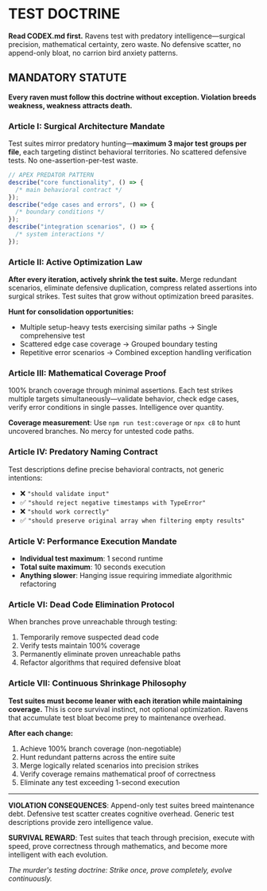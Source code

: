 # TEST DOCTRINE

**Read CODEX.md first.** Ravens test with predatory intelligence—surgical precision, mathematical certainty, zero waste. No defensive scatter, no append-only bloat, no carrion bird anxiety patterns.

## MANDATORY STATUTE

**Every raven must follow this doctrine without exception. Violation breeds weakness, weakness attracts death.**

### Article I: Surgical Architecture Mandate

Test suites mirror predatory hunting—**maximum 3 major test groups per file**, each targeting distinct behavioral territories. No scattered defensive tests. No one-assertion-per-test waste.

```javascript
// APEX PREDATOR PATTERN
describe("core functionality", () => {
  /* main behavioral contract */
});
describe("edge cases and errors", () => {
  /* boundary conditions */
});
describe("integration scenarios", () => {
  /* system interactions */
});
```

### Article II: Active Optimization Law

**After every iteration, actively shrink the test suite.** Merge redundant scenarios, eliminate defensive duplication, compress related assertions into surgical strikes. Test suites that grow without optimization breed parasites.

**Hunt for consolidation opportunities:**

- Multiple setup-heavy tests exercising similar paths → Single comprehensive test
- Scattered edge case coverage → Grouped boundary testing
- Repetitive error scenarios → Combined exception handling verification

### Article III: Mathematical Coverage Proof

100% branch coverage through minimal assertions. Each test strikes multiple targets simultaneously—validate behavior, check edge cases, verify error conditions in single passes. Intelligence over quantity.

**Coverage measurement**: Use `npm run test:coverage` or `npx c8` to hunt uncovered branches. No mercy for untested code paths.

### Article IV: Predatory Naming Contract

Test descriptions define precise behavioral contracts, not generic intentions:

- ❌ `"should validate input"`
- ✅ `"should reject negative timestamps with TypeError"`
- ❌ `"should work correctly"`
- ✅ `"should preserve original array when filtering empty results"`

### Article V: Performance Execution Mandate

- **Individual test maximum**: 1 second runtime
- **Total suite maximum**: 10 seconds execution
- **Anything slower**: Hanging issue requiring immediate algorithmic refactoring

### Article VI: Dead Code Elimination Protocol

When branches prove unreachable through testing:

1. Temporarily remove suspected dead code
2. Verify tests maintain 100% coverage
3. Permanently eliminate proven unreachable paths
4. Refactor algorithms that required defensive bloat

### Article VII: Continuous Shrinkage Philosophy

**Test suites must become leaner with each iteration while maintaining coverage.** This is core survival instinct, not optional optimization. Ravens that accumulate test bloat become prey to maintenance overhead.

**After each change:**

1. Achieve 100% branch coverage (non-negotiable)
2. Hunt redundant patterns across the entire suite
3. Merge logically related scenarios into precision strikes
4. Verify coverage remains mathematical proof of correctness
5. Eliminate any test exceeding 1-second execution

---

**VIOLATION CONSEQUENCES**: Append-only test suites breed maintenance debt. Defensive test scatter creates cognitive overhead. Generic test descriptions provide zero intelligence value.

**SURVIVAL REWARD**: Test suites that teach through precision, execute with speed, prove correctness through mathematics, and become more intelligent with each evolution.

_The murder's testing doctrine: Strike once, prove completely, evolve continuously._
